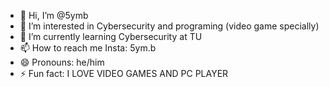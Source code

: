 - 👋 Hi, I’m @5ymb
- 👀 I’m interested in Cybersecurity and programing (video game specially)
- 🌱 I’m currently learning Cybersecurity at TU
- 📫 How to reach me Insta: 5ym.b
- 😄 Pronouns: he/him
- ⚡ Fun fact: I LOVE VIDEO GAMES AND PC PLAYER
